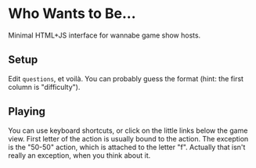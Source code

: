 Who Wants to Be...
==================

Minimal HTML+JS interface for wannabe game show hosts.

Setup
-----

Edit `questions`, et voilà. You can probably guess the format (hint: the first column is "difficulty").

Playing
-------

You can use keyboard shortcuts, or click on the little links below the game view.
First letter of the action is usually bound to the action.
The exception is the "50-50" action, which is attached to the letter "f". 
Actually that isn't really an exception, when you think about it.
